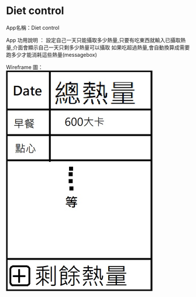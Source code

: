 # Diet control

App名稱：Diet control

App 功用說明 ： 設定自己一天只能攝取多少熱量,只要有吃東西就輸入已攝取熱量,介面會顯示自己一天只剩多少熱量可以攝取
如果吃超過熱量,會自動換算成需要跑多少才能消耗這些熱量(messagebox)

Wireframe 圖： 
![image](https://github.com/MinaKaru/FinalWork/blob/master/%E6%9C%AA%E5%91%BD%E5%90%8D.jpg)
